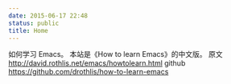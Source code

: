 ```yaml
---
date: 2015-06-17 22:48
status: public
title: Home
---
```


如何学习 Emacs。
本站是《How to learn Emacs》的中文版。
原文 <http://david.rothlis.net/emacs/howtolearn.html>
github <https://github.com/drothlis/how-to-learn-emacs>